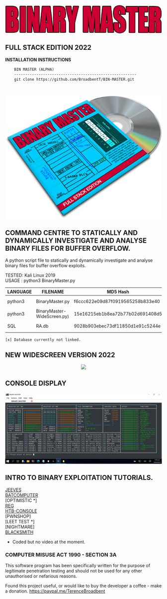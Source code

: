 <p align="center">
  <img src="https://github.com/BroadbentT/BIN-MASTER/blob/master/picture1.png">
</p>

## FULL STACK EDITION 2022

**INSTALLATION INSTRUCTIONS**

        BIN MASTER (ALPHA)
        -------------------------------------------------------
        git clone https://github.com/BroadbentT/BIN-MASTER.git 
<br>

<p align="center">
  <img src="https://github.com/BroadbentT/BIN-MASTER/blob/master/picture2.png"> 
</p>

## COMMAND CENTRE TO STATICALLY AND DYNAMICALLY INVESTIGATE AND ANALYSE BINARY FILES FOR BUFFER OVERFLOW.

A python script file to statically and dynamically investigate and analyse binary files for buffer overflow exploits. 

TESTED: Kali Linux 2019<br>
USAGE : python3 BinaryMaster.py

| LANGUAGE  | FILENAME                    | MD5 Hash                         | DESCRIPTION    | VERSION    |
|------     |------                       | -------                          | ------         | ----       |
| python3   | BinaryMaster.py             | f6ccc622e09d87f0919565258b833e40 | Command Centre | Full Stack |
| python3   | BinaryMaster-WideScreen.py) | 15e16215eb1b8ea72b77b02d691408d5 | Command Centre | Full Stack |
| SQL       | RA.db                       | 9028b903ebec73df11850d1e91c5244e | Database       | Full Stack | 

	[x] Database currently not linked.
	
## NEW WIDESCREEN VERSION 2022
<p align="center">
  <img src="https://github.com/BroadbentT/BIN-MASTER/blob/master/picture4.png"> 
</p>

## CONSOLE DISPLAY
<p align="center">
  <img src="https://github.com/BroadbentT/BIN-MASTER/blob/master/picture3.png">
</p>

## INTRO TO BINARY EXPLOITATION TUTORIALS.
[JEEVES](https://youtu.be/I9ibbnTuUV8 "JEEVES")<br>
[BATCOMPUTER](https://youtu.be/FslmFgKbCNU "BATCOMPUTER")<br>
[OPTIMISTIC *]<br>
[REG](https://youtu.be/fU0hyzH6_PA "REG")<br>
[HTB-CONSOLE](https://youtu.be/NzXTFUCmObU "HTB-CONSOLE")<br>
[PWNSHOP]<br>
[LEET TEST *]<br>
[NIGHTMARE]<br>
[BLACKSMITH](https://youtu.be/O3GgKLSrlVQ "BLACKSMITH")<br>
* Coded but no video at the moment.

### COMPUTER MISUSE ACT 1990 - SECTION 3A
This software program has been specifically written for the purpose of legitimate penetration testing and should not be used for any other unauthorised or nefarious reasons.

Found this project useful, or would like to buy the developer a coffee - make a donation.
https://paypal.me/TerenceBroadbent
